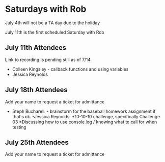 # Saturdays with Rob

July 4th will not be a TA day due to the holiday

July 11th is the first scheduled Saturday with Rob

## July 11th Attendees

Link to recording is pending still as of 7/14.

- Colleen Kingsley - callback functions and using variables
- Jessica Reynolds

 ## July 18th Attendees

Add your name to request a ticket for admittance

 - Steph Bucharelli - brainstorm for the baseball homework assignment if that's ok.
 -Jessica Reynolds: 
 *10-10-10 challenge, specifically Challenge 03
 *Discussing how to use console.log / knowing what to call for when testing
  
 
 ## July 25th Attendees

Add your name to request a ticket for admittance
